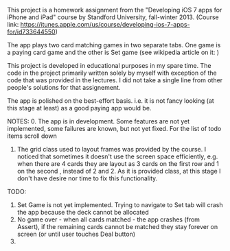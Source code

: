 This project is a homework assignment from the "Developing iOS 7 apps for iPhone and iPad" course by Standford University, 
fall-winter 2013. (Course link: https://itunes.apple.com/us/course/developing-ios-7-apps-for/id733644550)

The app plays two card matching games in two separate tabs. One game is a paying card game and the other is Set game (see wikipedia article on it: )

This project is developed in educational purposes in my spare time. The code in the project primarily written solely by myself with exception 
of the code that was provided in the lectures. I did not take a single line from other people's solutions for that assignement.

The app is polished on the best-effort basis. i.e. it is not fancy looking (at this stage at least) as a good paying app would be. 

NOTES:
0. The app is in development. Some features are not yet implemented, some failures are known, but not yet fixed. For the list of todo items scroll down
1. The grid class used to layout frames was provided by the course. I noticed that sometimes it doesn't use the screen space efficiently, e.g.
when there are 4 cards they are layout as 3 cards on the first row and 1 on the second , instead of 2 and 2. As it is provided class, at this stage
I don't have desire nor time to fix this functionality.


TODO:
1. Set Game is not yet implemented. Trying to navigate to Set tab will crash the app because the deck cannot be allocated
2. No game over - when all cards matched - the app crashes (from Assert), if the remaining cards cannot be matched they stay forever on screen (or until user touches Deal button)
3. 
